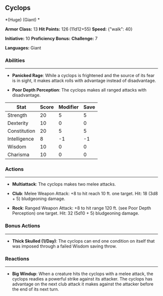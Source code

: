 ## Cyclops
*(Huge) (Giant) *

**Armor Class:** 13
**Hit Points:** 126 (11d12+55)
**Speed:** {"walk": 40}

**Initiative:** 10
**Proficiency Bonus:**
**Challenge:** 7

**Languages:** Giant

### Abilities
 --- 
- **Panicked Rage**: While a cyclops is frightened and the source of its fear is in sight, it makes attack rolls with advantage instead of disadvantage.

- **Poor Depth Perception**: The cyclops makes all ranged attacks with disadvantage.



| Stat | Score | Modifier | Save |
| ---- | ---- | ---- | ---- |
| Strength | 20 | 5 | 5 |
| Dexterity | 10 | 0 | 0 |
| Constitution | 20 | 5 | 5 |
| Intelligence | 8 | -1 | -1 |
| Wisdom | 10 | 0 | 0 |
| Charisma | 10 | 0 | 0 |

### Actions
 --- 
- **Multiattack**: The cyclops makes two melee attacks.

- **Club**: Melee Weapon Attack: +8 to hit  reach 10 ft.  one target. Hit: 18 (3d8 + 5) bludgeoning damage.

- **Rock**: Ranged Weapon Attack: +8 to hit  range 120 ft. (see Poor Depth Perception)  one target. Hit: 32 (5d10 + 5) bludgeoning damage.

### Bonus Actions
 --- 
- **Thick Skulled (1/Day)**: The cyclops can end one condition on itself that was imposed through a failed Wisdom saving throw.

### Reactions
 --- 
- **Big Windup**: When a creature hits the cyclops with a melee attack, the cyclops readies a powerful strike against its attacker. The cyclops has advantage on the next club attack it makes against the attacker before the end of its next turn.

